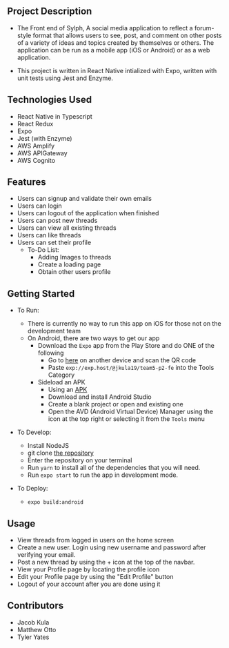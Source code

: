 Project Description
---
   
*  The Front end of Sylph, A social media application to reflect a forum-style format that allows 
    users to see, post, and comment on other posts of a variety of ideas and topics created by 
    themselves or others. The application can be run as a mobile app (iOS or Android) or as a 
    web application.

*  This project is written in React Native intialized with Expo, written with unit tests 
    using Jest and Enzyme.

Technologies Used
--- 
*  React Native in Typescript
*  React Redux
*  Expo
*  Jest (with Enzyme)
*  AWS Amplify
*  AWS APIGateway
*  AWS Cognito

Features
---
    
-   Users can signup and validate their own emails
-   Users can login
-   Users can logout of the application when finished
-   Users can post new threads
-   Users can view all existing threads
-   Users can like threads
-   Users can set their profile
    -   To-Do List:    
        -   Adding Images to threads
        -   Create a loading page
        -   Obtain other users profile

Getting Started
---
-   To Run:
    - There is currently no way to run this app on iOS for those not on the development team
    - On Android, there are two ways to get our app
        - Download the `Expo` app from the Play Store and do ONE of the following
            - Go to [here](https://expo.io/@jkula19/team5-p2-fe ) on another device and scan the QR code
            - Paste `exp://exp.host/@jkula19/team5-p2-fe` into the Tools Category
        - Sideload an APK
            - Using an [APK](https://expo.io/artifacts/05fd30f5-2e54-4a2d-970e-56710b222db1)
            - Download and install Android Studio
            - Create a blank project or open and existing one
            - Open the AVD (Android Virtual Device) Manager using the icon at the top right or selecting it from the `Tools` menu
    
-   To Develop:
    
    -   Install NodeJS
    -   git clone [the repository](https://github.com/RevatureRobert/team-5-p2-fe.git)
    -   Enter the repository on your terminal
    -   Run `yarn` to install all of the dependencies that you will need.
    -   Run `expo start` to run the app in development mode.
    
-   To Deploy:
    -   `expo build:android`

Usage
---
-  View threads from logged in users on the home screen
-  Create a new user. Login using new username and password after verifying your email.
-  Post a new thread by using the + icon at the top of the navbar.
-  View your Profile page by locating the profile icon
-  Edit your Profile page by using the "Edit Profile" button
-  Logout of your account after you are done using it

Contributors
---
-  Jacob Kula
-  Matthew Otto
-  Tyler Yates